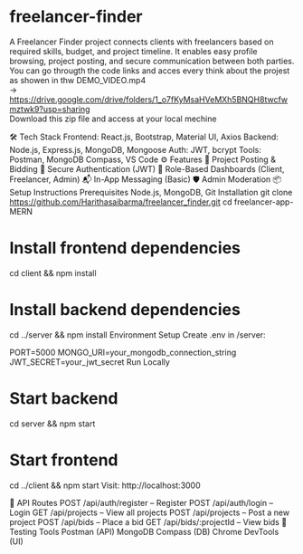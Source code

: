 # freelancer-finder
A Freelancer Finder project connects clients with freelancers based on required skills, budget, and project timeline. It enables easy profile browsing, project posting, and secure communication between both parties.
<br>You can go througth the code links and acces every think about the projest as showen in thw DEMO_VIDEO.mp4 <br>
-> https://drive.google.com/drive/folders/1_o7fKyMsaHVeMXh5BNQH8twcfwmztwk9?usp=sharing
<br>
Download this zip file and access at your local mechine

🛠 Tech Stack
Frontend: React.js, Bootstrap, Material UI, Axios
Backend: Node.js, Express.js, MongoDB, Mongoose
Auth: JWT, bcrypt
Tools: Postman, MongoDB Compass, VS Code
⚙️ Features
📝 Project Posting & Bidding
🔐 Secure Authentication (JWT)
👤 Role-Based Dashboards (Client, Freelancer, Admin)
📬 In-App Messaging (Basic)
🛡️ Admin Moderation
📦 Setup Instructions
Prerequisites
Node.js, MongoDB, Git
Installation
git clone https://github.com/Harithasaibarma/freelancer_finder.git
cd freelancer-app-MERN

# Install frontend dependencies
cd client && npm install

# Install backend dependencies
cd ../server && npm install
Environment Setup
Create .env in /server:

PORT=5000
MONGO_URI=your_mongodb_connection_string
JWT_SECRET=your_jwt_secret
Run Locally
# Start backend
cd server && npm start

# Start frontend
cd ../client && npm start
Visit: http://localhost:3000

📌 API Routes
POST /api/auth/register – Register
POST /api/auth/login – Login
GET /api/projects – View all projects
POST /api/projects – Post a new project
POST /api/bids – Place a bid
GET /api/bids/:projectId – View bids
🧪 Testing Tools
Postman (API)
MongoDB Compass (DB)
Chrome DevTools (UI)
